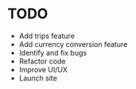 # TODO

- Add trips feature
- Add currency conversion feature
- Identify and fix bugs
- Refactor code
- Improve UI/UX
- Launch site
